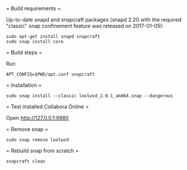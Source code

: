 = Build requirements =

Up-to-date snapd and snapcraft packages (snapd 2.20 with the required "classic" snap confinement feature was released on 2017-01-05):

    sudo apt-get install snapd snapcraft
    sudo snap install core

= Build steps =

Run

    APT_CONFIG=$PWD/apt.conf snapcraft

= Installation =

    sudo snap install --classic loolwsd_2.0.1_amd64.snap --dangerous

= Test installed Collabora Online =

Open http://127.0.0.1:9980

= Remove snap =

    sudo snap remove loolwsd

= Rebuild snap from scratch =

    snapcraft clean

